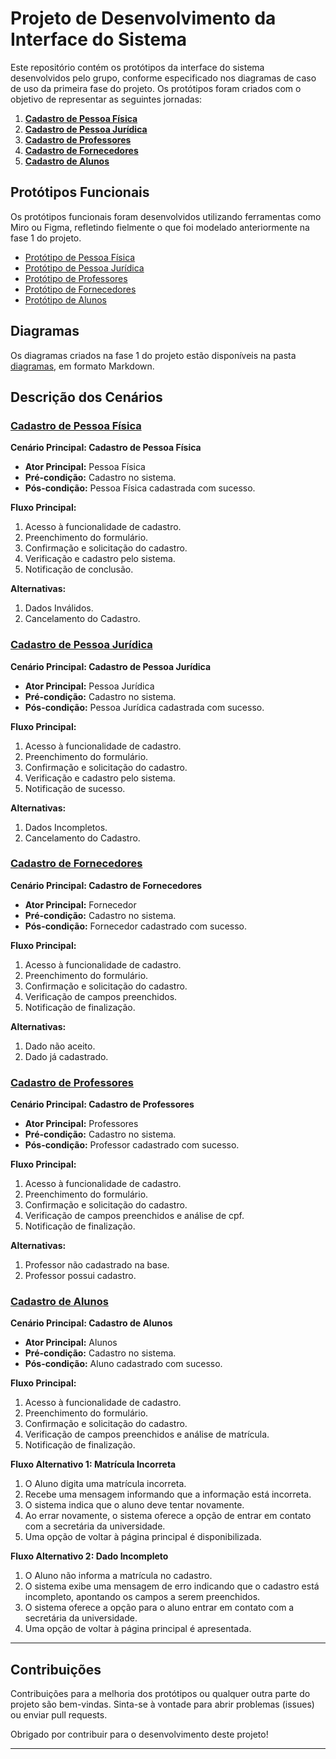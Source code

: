 # Projeto de Desenvolvimento da Interface do Sistema

Este repositório contém os protótipos da interface do sistema desenvolvidos pelo grupo, conforme especificado nos diagramas de caso de uso da primeira fase do projeto. Os protótipos foram criados com o objetivo de representar as seguintes jornadas:

1. **[Cadastro de Pessoa Física](#cadastro-de-pessoa-física)**
2. **[Cadastro de Pessoa Jurídica](#cadastro-de-pessoa-jurídica)**
3. **[Cadastro de Professores](#cadastro-de-professores)**
4. **[Cadastro de Fornecedores](#cadastro-de-fornecedores)**
5. **[Cadastro de Alunos](#cadastro-de-alunos)**


## Protótipos Funcionais

Os protótipos funcionais foram desenvolvidos utilizando ferramentas como Miro ou Figma, refletindo fielmente o que foi modelado anteriormente na fase 1 do projeto.

- [Protótipo de Pessoa Física](caminho/para/prototipo_pessoa_fisica)
- [Protótipo de Pessoa Jurídica](caminho/para/prototipo_pessoa_juridica)
- [Protótipo de Professores](caminho/para/prototipo_professores)
- [Protótipo de Fornecedores](caminho/para/prototipo_fornecedores)
- [Protótipo de Alunos](caminho/para/prototipo_alunos)

## Diagramas

Os diagramas criados na fase 1 do projeto estão disponíveis na pasta [diagramas](caminho/para/diagramas), em formato Markdown.


## Descrição dos Cenários

### [Cadastro de Pessoa Física](#cadastro-de-pessoa-física)

**Cenário Principal: Cadastro de Pessoa Física**
- **Ator Principal:** Pessoa Física
- **Pré-condição:** Cadastro no sistema.
- **Pós-condição:** Pessoa Física cadastrada com sucesso.

**Fluxo Principal:**
1. Acesso à funcionalidade de cadastro.
2. Preenchimento do formulário.
3. Confirmação e solicitação do cadastro.
4. Verificação e cadastro pelo sistema.
5. Notificação de conclusão.

**Alternativas:**
1. Dados Inválidos.
2. Cancelamento do Cadastro.

### [Cadastro de Pessoa Jurídica](#cadastro-de-pessoa-jurídica)

**Cenário Principal: Cadastro de Pessoa Jurídica**
- **Ator Principal:** Pessoa Jurídica
- **Pré-condição:** Cadastro no sistema.
- **Pós-condição:** Pessoa Jurídica cadastrada com sucesso.

**Fluxo Principal:**
1. Acesso à funcionalidade de cadastro.
2. Preenchimento do formulário.
3. Confirmação e solicitação do cadastro.
4. Verificação e cadastro pelo sistema.
5. Notificação de sucesso.

**Alternativas:**
1. Dados Incompletos.
2. Cancelamento do Cadastro.

### [Cadastro de Fornecedores](#cadastro-de-fornecedores)

**Cenário Principal: Cadastro de Fornecedores**
- **Ator Principal:** Fornecedor
- **Pré-condição:** Cadastro no sistema.
- **Pós-condição:** Fornecedor cadastrado com sucesso.

**Fluxo Principal:**
1. Acesso à funcionalidade de cadastro.
2. Preenchimento do formulário.
3. Confirmação e solicitação do cadastro.
4. Verificação de campos preenchidos.
5. Notificação de finalização.

**Alternativas:**
1. Dado não aceito.
2. Dado já cadastrado.

### [Cadastro de Professores](#cadastro-de-professores)

**Cenário Principal: Cadastro de Professores**
- **Ator Principal:** Professores
- **Pré-condição:** Cadastro no sistema.
- **Pós-condição:** Professor cadastrado com sucesso.

**Fluxo Principal:**
1. Acesso à funcionalidade de cadastro.
2. Preenchimento do formulário.
3. Confirmação e solicitação do cadastro.
4. Verificação de campos preenchidos e análise de cpf.
5. Notificação de finalização.

**Alternativas:**
1. Professor não cadastrado na base.
2. Professor possui cadastro.


### [Cadastro de Alunos](#cadastro-de-alunos)

**Cenário Principal: Cadastro de Alunos**
- **Ator Principal:** Alunos
- **Pré-condição:** Cadastro no sistema.
- **Pós-condição:** Aluno cadastrado com sucesso.

**Fluxo Principal:**
1. Acesso à funcionalidade de cadastro.
2. Preenchimento do formulário.
3. Confirmação e solicitação do cadastro.
4. Verificação de campos preenchidos e análise de matrícula.
5. Notificação de finalização.

**Fluxo Alternativo 1: Matrícula Incorreta**
1. O Aluno digita uma matrícula incorreta.
2. Recebe uma mensagem informando que a informação está incorreta.
3. O sistema indica que o aluno deve tentar novamente.
4. Ao errar novamente, o sistema oferece a opção de entrar em contato com a secretária da universidade.
5. Uma opção de voltar à página principal é disponibilizada.

**Fluxo Alternativo 2: Dado Incompleto**
1. O Aluno não informa a matrícula no cadastro.
2. O sistema exibe uma mensagem de erro indicando que o cadastro está incompleto, apontando os campos a serem preenchidos.
3. O sistema oferece a opção para o aluno entrar em contato com a secretária da universidade.
4. Uma opção de voltar à página principal é apresentada.
---

## Contribuições

Contribuições para a melhoria dos protótipos ou qualquer outra parte do projeto são bem-vindas. Sinta-se à vontade para abrir problemas (issues) ou enviar pull requests.

Obrigado por contribuir para o desenvolvimento deste projeto!

---
